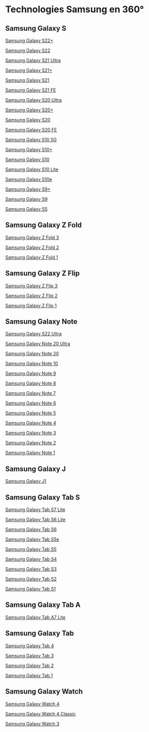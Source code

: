 # Technologies Samsung en 360°


Samsung Galaxy S
-----------------
[Samsung Galaxy S22+](https://www.samsung.com/global/galaxy/3d-360/viewer/?colorchip_visible=1&title=1&bgcolor=000&color-tab-wrap=0&gesture_guide=0&model_name=galaxy-s22-plus&color=phantom-white&zoom=120)

[Samsung Galaxy S22](https://www.samsung.com/global/galaxy/3d-360/viewer/?colorchip_visible=1&title=1&bgcolor=000&color-tab-wrap=0&gesture_guide=0&model_name=galaxy-s22&color=phantom-white&zoom=120)

[Samsung Galaxy S21 Ultra](https://www.samsung.com/global/galaxy/3d-360/viewer/?colorchip_visible=1&title=1&bgcolor=000&color-tab-wrap=0&gesture_guide=0&theme=basic-alpha&model_name=galaxy-s21-ultra&color=phantom-black)

[Samsung Galaxy S21+](https://www.samsung.com/global/galaxy/3d-360/viewer/?colorchip_visible=1&title=1&bgcolor=000&color-tab-wrap=0&gesture_guide=0&theme=basic-alpha&model_name=galaxy-s21-plus&color=phantom-violet)

[Samsung Galaxy S21](https://www.samsung.com/global/galaxy/3d-360/viewer/?colorchip_visible=1&title=1&bgcolor=000&color-tab-wrap=0&gesture_guide=0&theme=basic-alpha&model_name=galaxy-s21&color=phantom-violet)

[Samsung Galaxy S21 FE](https://www.samsung.com/global/galaxy/3d-360/viewer/?colorchip_visible=1&title=1&bgcolor=000&color-tab-wrap=0&gesture_guide=0&theme=basic-alpha&model_name=galaxy-s21-fe&color=white)

[Samsung Galaxy S20 Ultra](https://www.samsung.com/global/galaxy/3d-360/viewer/?bgcolor=000&model_name=galaxy-s20-ultra&color=cosmic-black&ccolorchip_visible=1&title=1)

[Samsung Galaxy S20+](https://www.samsung.com/global/galaxy/3d-360/viewer/?bgcolor=000&model_name=galaxy-s20-plus&color=cloud-blue&colorchip_visible=1&title=1)

[Samsung Galaxy S20](https://www.samsung.com/global/galaxy/3d-360/viewer/?bgcolor=000&model_name=galaxy-s20&color=cosmic-gray&colorchip=cosmic-gray,cloud-blue,cloud-pink,cloud-white,aura-red&colorchip_visible=1&title=1)

[Samsung Galaxy S20 FE](https://www.samsung.com/global/galaxy/3d-360/viewer/?bgcolor=000&model_name=galaxy-s20-fe&color=cloud-blue&colorchip=cloud-navy,cloud-white,cloud-lavender,cloud-mint,cloud-red,cloud-orange&colorchip_visible=1&title=1)

[Samsung Galaxy S10 5G](https://360.hum3d.com/view/209289/)

[Samsung Galaxy S10+](https://360.hum3d.com/view/209246/)

[Samsung Galaxy S10](https://360.hum3d.com/view/209244/)

[Samsung Galaxy S10 Lite](https://360.hum3d.com/view/214065/)

[Samsung Galaxy S10e](https://360.hum3d.com/view/209282/)

[Samsung Galaxy S9+](https://360.hum3d.com/view/202794/)

[Samsung Galaxy S9](https://360.hum3d.com/view/202771/)

[Samsung Galaxy S5](https://360.hum3d.com/view/87544/)


Samsung Galaxy Z Fold
----------------------
[Samsung Galaxy Z Fold 3](https://www.samsung.com/global/galaxy/3d-360/viewer/?bgcolor=000&model_name=galaxy-z-fold3-5g&colorchip_visible=1&title=1)

[Samsung Galaxy Z Fold 2](https://www.samsung.com/global/galaxy/3d-360/viewer/?bgcolor=000&model_name=galaxy-z-fold2&colorchip_visible=1&title=1)

[Samsung Galaxy Z Fold 1](https://raw.githubusercontent.com/N0ub4x/The_Nounel_Project/main/Images/404.jpg)


Samsung Galaxy Z Flip
----------------------
[Samsung Galaxy Z Flip 3](https://www.samsung.com/global/galaxy/3d-360/viewer/?bgcolor=000&model_name=galaxy-z-flip3-5g&colorchip_visible=1&title=1)

[Samsung Galaxy Z Flip 2](https://raw.githubusercontent.com/N0ub4x/The_Nounel_Project/main/Images/404.jpg)

[Samsung Galaxy Z Flip 1](https://360.hum3d.com/view/216543/)


Samsung Galaxy Note
--------------------
[Samsung Galaxy S22 Ultra](https://www.samsung.com/global/galaxy/3d-360/viewer/?bgcolor=000&model_name=galaxy-s22-ultra&colorchip_visible=1&title=1)

[Samsung Galaxy Note 20 Ultra](https://www.samsung.com/global/galaxy/3d-360/viewer/?bgcolor=000&model_name=galaxy-note20-ultra&colorchip_visible=1&title=1)

[Samsung Galaxy Note 20](https://www.samsung.com/global/galaxy/3d-360/viewer/?bgcolor=000&model_name=galaxy-note20&colorchip_visible=1&title=1)

[Samsung Galaxy Note 10](https://360.hum3d.com/view/210707/)

[Samsung Galaxy Note 9](https://360.hum3d.com/view/205455/)

[Samsung Galaxy Note 8](https://360.hum3d.com/view/193384/)

[Samsung Galaxy Note 7](https://360.hum3d.com/view/168846/)

[Samsung Galaxy Note 6](https://raw.githubusercontent.com/N0ub4x/The_Nounel_Project/main/Images/404.jpg)

[Samsung Galaxy Note 5](https://360.hum3d.com/view/143134/)

[Samsung Galaxy Note 4](https://360.hum3d.com/view/103257/)

[Samsung Galaxy Note 3](https://360.hum3d.com/view/83330/)

[Samsung Galaxy Note 2](https://360.hum3d.com/view/47370/)

[Samsung Galaxy Note 1](https://www.gsmscore.com/samsung/galaxy-note-n7000/360-degree-view/)


Samsung Galaxy J
------------------
[Samsung Galaxy J1](https://360.hum3d.com/view/123790/)


Samsung Galaxy Tab S
---------------------
[Samsung Galaxy Tab S7 Lite](https://www.youtube.com/watch?v=kgIMZCuM9Tc)

[Samsung Galaxy Tab S6 Lite](https://www.gsmarena.com/samsung_galaxy_tab_s6_lite-pictures-10158.php#fullscreen)

[Samsung Galaxy Tab S6](https://360.hum3d.com/view/211842/)

[Samsung Galaxy Tab S5e](https://www.gsmarena.com/samsung_galaxy_tab_s5e-pictures-9581.php#fullscreen)

[Samsung Galaxy Tab S5](https://raw.githubusercontent.com/N0ub4x/The_Nounel_Project/main/Images/404.jpg)

[Samsung Galaxy Tab S4](https://360.hum3d.com/view/206750/)

[Samsung Galaxy Tab S3](https://360.hum3d.com/view/184251/)

[Samsung Galaxy Tab S2](https://360.hum3d.com/view/145756/)

[Samsung Galaxy Tab S1](https://360.hum3d.com/view/95455/)


Samsung Galaxy Tab A
---------------------
[Samsung Galaxy Tab A7 Lite](https://www.youtube.com/watch?v=-cI5IHj_qTY)


Samsung Galaxy Tab
-------------------
[Samsung Galaxy Tab 4](https://360.hum3d.com/view/93805/)

[Samsung Galaxy Tab 3](https://360.hum3d.com/view/54732/)

[Samsung Galaxy Tab 2](https://360.hum3d.com/view/34524/)

[Samsung Galaxy Tab 1](https://360.hum3d.com/view/19752/)


Samsung Galaxy Watch
---------------------
[Samsung Galaxy Watch 4](https://360.hum3d.com/view/223089/)

[Samsung Galaxy Watch 4 Classic](https://360.hum3d.com/view/223094/)

[Samsung Galaxy Watch 3](https://360.hum3d.com/view/216156/)
